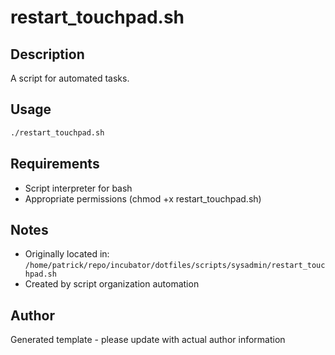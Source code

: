 # restart_touchpad.sh

## Description
A script for automated tasks.

## Usage
```bash
./restart_touchpad.sh
```

## Requirements
- Script interpreter for bash
- Appropriate permissions (chmod +x restart_touchpad.sh)

## Notes
- Originally located in: `/home/patrick/repo/incubator/dotfiles/scripts/sysadmin/restart_touchpad.sh`
- Created by script organization automation

## Author
Generated template - please update with actual author information
